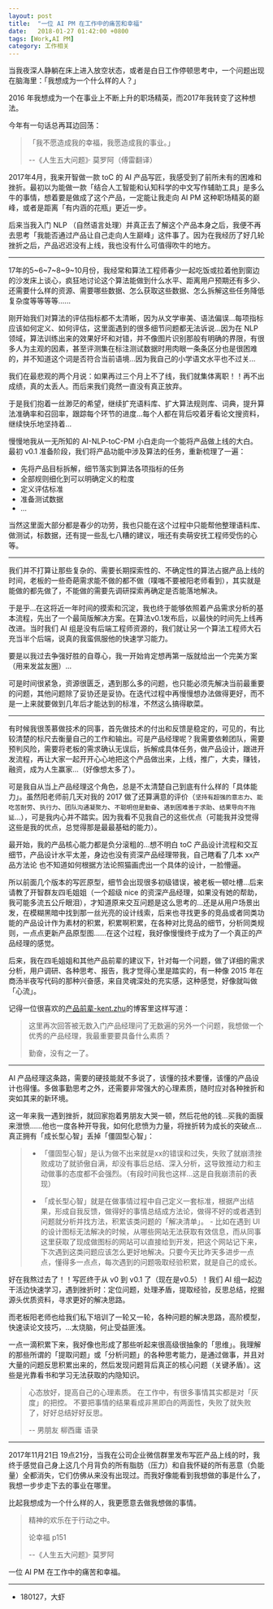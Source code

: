 ```yaml
---
layout: post
title:  "一位 AI PM 在工作中的痛苦和幸福"
date:   2018-01-27 01:42:00 +0800
tags: [Work,AI PM]
category: 工作相关
---
```


当我夜深人静躺在床上进入放空状态，或者是白日工作停顿思考中，一个问题出现在脑海里：「我想成为一个什么样的人？」

2016 年我想成为一个在事业上不断上升的职场精英，而2017年我转变了这种想法。

今年有一句话总再耳边回荡：

> 「我不愿造成我的幸福，我愿造成我的事业。」
> 
>  --《人生五大问题》· 莫罗阿（傅雷翻译）

2017年4月，我来开智做一款 toC 的 AI 产品写匠，我感受到了前所未有的困难和挫折。最初以为能做一款「结合人工智能和认知科学的中文写作辅助工具」是多么牛的事情，想着要是做成了这个产品，一定能让我走向 AI PM 这种职场精英的巅峰，或者是距离「有内涵的花瓶」更近一步。

后来当我入门 NLP （自然语言处理）并真正去了解这个产品本身之后，我便不再去思考「我能否通过产品让自己走向人生巅峰」这件事了。因为在我经历了好几轮挫折之后，产品迟迟没有上线，我也没有什么可值得吹牛的地方。

---

17年的5~6~7~8~9~10月份，我经常和算法工程师春少一起吃饭或拉着他到窗边的沙发床上谈心，疯狂地讨论这个算法能做到什么水平、距离用户预期还有多少、还需要什么样的资源、需要哪些数据、怎么获取这些数据、怎么拆解这些任务降低复杂度等等等等......

刚开始我们对算法的评估指标都不太清晰，因为从文学审美、语法偏误...每项指标应该如何定义、如何评估，这里面遇到的很多细节问题都无法诉说...因为在 NLP 领域，算法训练出来的效果好坏和对错，并不像图片识别那般有明确的界限，有很多人为主观的因素，甚至评测集在标注测试数据时用肉眼一条条区分也是很困难的，并不知道这个词是否符合当前语境...因为我自己的小学语文水平也不过关...

我们在最悲观的两个月说：如果再过三个月上不了线，我们就集体离职！！再不出成绩，真的太丢人。而后来我们竟然一直没有真正放弃。

于是我们抱着一丝渺茫的希望，继续扩充语料库、扩大算法规则库、词典，提升算法准确率和召回率，跟踪每个环节的进度...每个人都在背后咬着牙看论文搜资料，继续快乐地坚持着...

慢慢地我从一无所知的 AI-NLP-toC-PM 小白走向一个能将产品做上线的大白。最初 v0.1 准备阶段，我们将产品功能中涉及算法的任务，重新梳理了一遍：

- 先将产品目标拆解，细节落实到算法各项指标的任务
- 全部规则细化到可以明确定义的粒度
- 定义评估标准
- 准备测试数据
- ...

当然这里面大部分都是春少的功劳，我也只能在这个过程中只能帮他整理语料库、做测试，标数据，还有提一些乱七八糟的建议，哦还有卖萌安抚工程师受伤的心等。

---

我们并不打算让那些复杂的、需要长期探索性的、不确定性的算法占据产品上线的时间，老板的一些奇葩需求能不做的都不做（噗嗤不要被阳老师看到），其实就是能做的都先做了，不能做的需要先调研探索再确定是否能落地解决。

于是乎...在这将近一年时间的摸索和沉淀，我也终于能够依照着产品需求分析的基本流程，先出了一个最简版解决方案。在算法v0.1发布后，以最快的时间先上线再改进。当时我们 AI 组是没有后端工程师资源的，我们就让另一个算法工程师大石充当半个后端，说真的我蛮佩服他的快速学习能力。

要是以我过去争强好胜的自尊心，我一开始肯定想再第一版就给出一个完美方案（用来发盆友圈）...

可是时间很紧急，资源很匮乏，遇到那么多的问题，也只能必须先解决当前最重要的问题，其他问题除了妥协还是妥协。在迭代过程中再慢慢想办法做得更好，而不是一上来就要做到几年后才能达到的标准，不然这么搞得歇菜。

---

有时候我很羡慕做技术的同事，首先做技术的付出和反馈是稳定的，可见的，有比较清楚的标尺去衡量自己的工作和输出。可是产品经理呢？我需要依赖团队，需要预判风险，需要将老板的需求确认无误后，拆解成具体任务，做产品设计，跟进开发流程，再让大家一起开开心心地把这个产品做出来，上线，推广，大卖，赚钱，融资，成为人生赢家...（好像想太多了）。

可是我自从当上产品经理这个角色，总是不太清楚自己到底有什么样的「具体能力」。虽然阳老师前几天对我的 2017 做了还算满意的评价（`坚持有超强的意志力`、`能吃苦耐劳`、`执行力`、`团队沟通凝聚力`、`不聪明但是勤奋`、`遇到困难善于求助`、`结果导向不拖延`...），可是我内心并不踏实。因为我看不见我自己的这些优点（可能我并没觉得这些是我的优点，总觉得那是最最基础的能力）。


最开始，我的产品核心能力都是负分滚粗的...想不明白 toC 产品设计流程和交互细节，产品设计水平太差，身边也没有资深产品经理带我，自己瞎看了几本 xx产品方法论 也不知道如何根据方法论照猫画虎出一个具体的设计，一脸懵逼。

所以前面几个版本的写匠原型，细节会出现很多初级错误，被老板一顿吐槽...后来请教了开智群友四毛姐姐（一个超级 nice 的资深产品经理，如果没有她的帮助，我可能多流五公斤眼泪），才知道原来交互问题是这么思考的...还是从用户场景出发，在模糊黑暗中找到那一丝光亮的设计线索，后来也寻找更多的竞品或者同类功能的产品设计作为素材的积累，积累啊积累，在各种对比竞品的细节，分析同类规则，一点点更新产品原型图......在这个过程，我好像慢慢终于成为了一个真正的产品经理的感觉。

后来，我在四毛姐姐和其他产品前辈的建议下，针对每一个问题，做了详细的需求分析，用户调研、各种思考、报告，我才觉得心里是踏实的，有一种像 2015 年在商汤半夜写代码的那种兴奋感，来自灵魂深处的充实感，这种感觉，好像就叫做「心流」。

记得一位很喜欢的[产品前辈-kent.zhu](http://www.ikent.me/blog/5007
)的博客里这样写道：

> 这里再次回答被无数入门产品经理问了无数遍的另外一个问题，我想做一个优秀的产品经理，我最重要要具备什么素质？
> 
> 勤奋，没有之一了。

---

AI 产品经理这条路，需要的硬技能就不多说了，该懂的技术要懂，该懂的产品设计也得懂。多做事勤思考之外，还需要非常强大的心理素质，随时应对各种挫折和突如其来的新环境。

这一年来我一遇到挫折，就回家抱着男朋友大哭一顿，然后花他的钱...买我的面膜来泄愤......他也一度各种开导我，如何化悲愤为力量，将挫折转为成长的突破点...真正拥有「成长型心智」丢掉「僵固型心智」：


> - 「僵固型心智」是认为做不出来就是xx的错误和过失，失败了就崩溃挫败成功了就骄傲自满，却没有事后总结、深入分析，这导致推动力和主动做事的态度都不会强烈。（有段时间我也这样...这是自我崩溃前的表现）
> 
> - 「成长型心智」就是在做事情过程中自己定义一套标准，根据产出结果，形成自我反馈，做得好的事情总结成方法论，做得不好的或者遇到问题就分析并找方法，积累该类问题的「解决清单」。
    - 比如在遇到 UI 的设计图标无法解决的时候，从哪些网站无法获取有效信息，而从同事这里获取了现成做图标的网站可以直接给到开发，把这个网站记下来，下次遇到这类问题应该怎么更好地解决。只要今天比昨天多进步一点点，懂得多一点点，每次遇到的问题吸取经验积累，就是自己的成长。


好在我熬过去了！！写匠终于从 v0 到 v0.1 了（现在是v0.5）！我们 AI 组一起边干活边快速学习，遇到挫折时：定位问题，处理矛盾，提取经验，反思总结，挖掘源头优质资料，寻求更好的解决思路。

而老板阳老师也给我们私下培训了一轮又一轮，各种问题的解决思路，高阶模型，快速读论文技巧，...太烧脑，何止受益匪浅。

一点一滴积累下来，我好像也形成了那些听起来很高级很抽象的「思维」。我理解的那些所谓的「提取问题」或「分析问题」的各种思考能力，是通过做事，并且对大量的问题反思积累出来的，然后发现问题背后真正的核心问题（关键矛盾）。这些是光靠看书和学习无法获取的内隐知识。

> 心态放好，提高自己的心理素质。
> 在工作中，有很多事情其实都是对「灰度」的把控。
> 不要把事情的结果看成非黑即白的两面性，失败了就失败了，好好总结好好反思。
> 
> -- 男朋友 柳西庸 语录

---

2017年11月21日 19点21分，当我在公司企业微信群里发布写匠产品上线的时，我终于感觉自己身上这几个月背负的所有脂肪（压力）和自我怀疑的所有恶意（负能量）全都消失，它们仿佛从来没有出现过。而我好像能看到我想做的事是什么了，我想一步步走下去的事业在哪里。

比起我想成为一个什么样的人，我更愿意去做我想做的事情。

> 精神的欢乐在于行动之中。
> 
> 论幸福 p151
> 
> --《人生五大问题》· 莫罗阿

一位 AI PM 在工作中的痛苦和幸福。

---


- 180127，大虾


